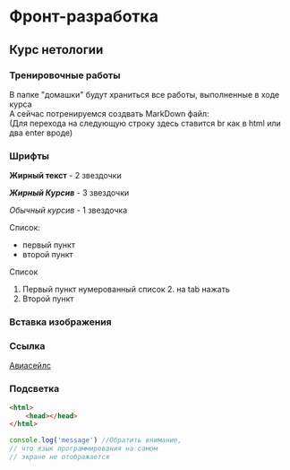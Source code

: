 # Фронт-разработка
## Курс нетологии
### Тренировочные работы
В папке "домашки" будут храниться все работы, выполненные в ходе курса</br>
А сейчас потренируемся создвать MarkDown файл: </br> 
(Для перехода на следующую строку здесь ставится br как в html или два enter вроде) 

### Шрифты
**Жирный текст** - 2 звездочки

***Жирный Курсив*** - 3 звездочки

*Обычный курсив* - 1 звездочка 

Список:
* первый пункт
* второй пункт

Список
1. Первый пункт нумерованный список
   2. на tab нажать
3. Второй пункт

### Вставка изображения

### Ссылка

[Авиасейлс](https://www.aviasales.ru/)

### Подсветка

```html
<html>
    <head></head>
</html>
```

```javascript
console.log('message') //Обратить внимание, 
// что язык программирования на самом 
// экране не отображается
```